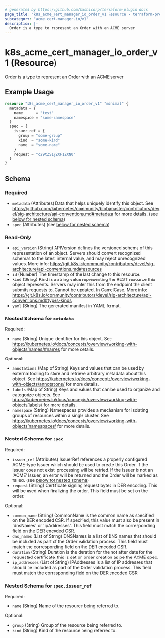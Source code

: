 ```yaml
---
# generated by https://github.com/hashicorp/terraform-plugin-docs
page_title: "k8s_acme_cert_manager_io_order_v1 Resource - terraform-provider-k8s"
subcategory: "acme.cert-manager.io/v1"
description: |-
  Order is a type to represent an Order with an ACME server
---
```


# k8s_acme_cert_manager_io_order_v1 (Resource)

Order is a type to represent an Order with an ACME server

## Example Usage

```terraform
resource "k8s_acme_cert_manager_io_order_v1" "minimal" {
  metadata = {
    name      = "test"
    namespace = "some-namespace"
  }
  spec = {
    issuer_ref = {
      group = "some-group"
      kind  = "some-kind"
      name  = "some-name"
    }
    request = "c29tZS1yZXF1ZXN0"
  }
}
```

<!-- schema generated by tfplugindocs -->
## Schema

### Required

- `metadata` (Attributes) Data that helps uniquely identify this object. See https://github.com/kubernetes/community/blob/master/contributors/devel/sig-architecture/api-conventions.md#metadata for more details. (see [below for nested schema](#nestedatt--metadata))
- `spec` (Attributes) (see [below for nested schema](#nestedatt--spec))

### Read-Only

- `api_version` (String) APIVersion defines the versioned schema of this representation of an object. Servers should convert recognized schemas to the latest internal value, and may reject unrecognized values. More info: https://git.k8s.io/community/contributors/devel/sig-architecture/api-conventions.md#resources
- `id` (Number) The timestamp of the last change to this resource.
- `kind` (String) Kind is a string value representing the REST resource this object represents. Servers may infer this from the endpoint the client submits requests to. Cannot be updated. In CamelCase. More info: https://git.k8s.io/community/contributors/devel/sig-architecture/api-conventions.md#types-kinds
- `yaml` (String) The generated manifest in YAML format.

<a id="nestedatt--metadata"></a>
### Nested Schema for `metadata`

Required:

- `name` (String) Unique identifier for this object. See https://kubernetes.io/docs/concepts/overview/working-with-objects/names/#names for more details.

Optional:

- `annotations` (Map of String) Keys and values that can be used by external tooling to store and retrieve arbitrary metadata about this object. See https://kubernetes.io/docs/concepts/overview/working-with-objects/annotations/ for more details.
- `labels` (Map of String) Keys and values that can be used to organize and categorize objects. See https://kubernetes.io/docs/concepts/overview/working-with-objects/labels/ for more details.
- `namespace` (String) Namespaces provides a mechanism for isolating groups of resources within a single cluster. See https://kubernetes.io/docs/concepts/overview/working-with-objects/namespaces/ for more details.


<a id="nestedatt--spec"></a>
### Nested Schema for `spec`

Required:

- `issuer_ref` (Attributes) IssuerRef references a properly configured ACME-type Issuer which should be used to create this Order. If the Issuer does not exist, processing will be retried. If the Issuer is not an 'ACME' Issuer, an error will be returned and the Order will be marked as failed. (see [below for nested schema](#nestedatt--spec--issuer_ref))
- `request` (String) Certificate signing request bytes in DER encoding. This will be used when finalizing the order. This field must be set on the order.

Optional:

- `common_name` (String) CommonName is the common name as specified on the DER encoded CSR. If specified, this value must also be present in 'dnsNames' or 'ipAddresses'. This field must match the corresponding field on the DER encoded CSR.
- `dns_names` (List of String) DNSNames is a list of DNS names that should be included as part of the Order validation process. This field must match the corresponding field on the DER encoded CSR.
- `duration` (String) Duration is the duration for the not after date for the requested certificate. this is set on order creation as pe the ACME spec.
- `ip_addresses` (List of String) IPAddresses is a list of IP addresses that should be included as part of the Order validation process. This field must match the corresponding field on the DER encoded CSR.

<a id="nestedatt--spec--issuer_ref"></a>
### Nested Schema for `spec.issuer_ref`

Required:

- `name` (String) Name of the resource being referred to.

Optional:

- `group` (String) Group of the resource being referred to.
- `kind` (String) Kind of the resource being referred to.


